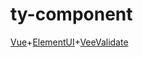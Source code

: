 # ty-component
[Vue](https://cn.vuejs.org/v2/guide/)+[ElementUI](https://element.eleme.cn/2.0/#/zh-CN)+[VeeValidate](https://logaretm.github.io/vee-validate/)
